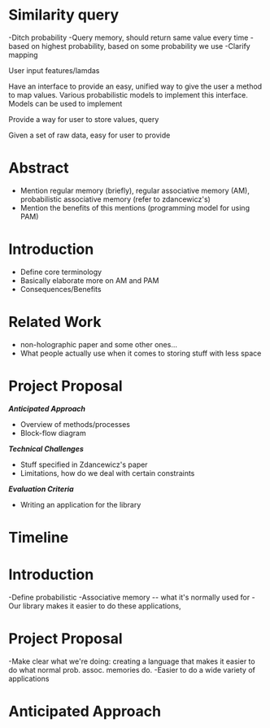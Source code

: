 Similarity query
================
-Ditch probability 
-Query memory, should return same value every time
    -based on highest probability, based on some probability we use
-Clarify mapping

User input features/lamdas

Have an interface to provide an easy, unified way to give the user a method to 
map values. Various probabilistic models to implement this interface. Models can be used to implement 

Provide a way for user to store values, query 

Given a set of raw data, easy for user to provide 



Abstract
========
- Mention regular memory (briefly), regular associative memory (AM), probabilistic associative memory (refer to zdancewicz's) 
- Mention the benefits of this mentions (programming model for using PAM)

Introduction
============
- Define core terminology
- Basically elaborate more on AM and PAM
- Consequences/Benefits 

Related Work
============
- non-holographic paper and some other ones...
- What people actually use when it comes to storing stuff with less space

Project Proposal
================
***Anticipated Approach*** 
- Overview of methods/processes
- Block-flow diagram 

***Technical Challenges*** 
- Stuff specified in Zdancewicz's paper 
- Limitations, how do we deal with certain constraints

***Evaluation Criteria*** 
- Writing an application for the library


Timeline
========


Introduction
============
-Define probabilistic
-Associative memory -- what it's normally used for
-Our library makes it easier to do these applications, 

Project Proposal
================
-Make clear what we're doing: creating a language that makes it easier to do what normal prob. assoc. memories do. 
-Easier to do a wide variety of applications

Anticipated Approach
====================

